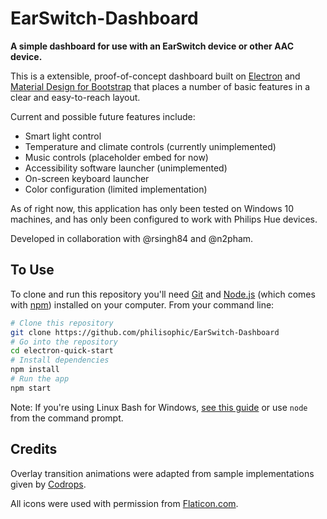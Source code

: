 # EarSwitch-Dashboard

**A simple dashboard for use with an EarSwitch device or other AAC device.**

This is a extensible, proof-of-concept dashboard built on [Electron](https://www.electronjs.org/) and [Material Design for Bootstrap](https://mdbootstrap.com/) that places a number of basic features in a clear and easy-to-reach layout.

Current and possible future features include:
- Smart light control
- Temperature and climate controls (currently unimplemented)
- Music controls (placeholder embed for now)
- Accessibility software launcher (unimplemented)
- On-screen keyboard launcher
- Color configuration (limited implementation)

As of right now, this application has only been tested on Windows 10 machines, and has only been configured to work with Philips Hue devices.

Developed in collaboration with @rsingh84 and @n2pham.

## To Use

To clone and run this repository you'll need [Git](https://git-scm.com) and [Node.js](https://nodejs.org/en/download/) (which comes with [npm](http://npmjs.com)) installed on your computer. From your command line:

```bash
# Clone this repository
git clone https://github.com/philisophic/EarSwitch-Dashboard
# Go into the repository
cd electron-quick-start
# Install dependencies
npm install
# Run the app
npm start
```

Note: If you're using Linux Bash for Windows, [see this guide](https://www.howtogeek.com/261575/how-to-run-graphical-linux-desktop-applications-from-windows-10s-bash-shell/) or use `node` from the command prompt.

## Credits
Overlay transition animations were adapted from sample implementations given by [Codrops](https://github.com/codrops/FullscreenOverlayStyles).

All icons were used with permission from [Flaticon.com](https://www.flaticon.com/).